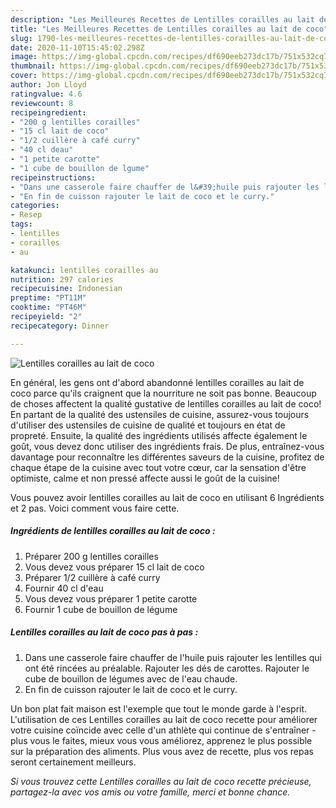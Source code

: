 ```yaml
---
description: "Les Meilleures Recettes de Lentilles corailles au lait de coco"
title: "Les Meilleures Recettes de Lentilles corailles au lait de coco"
slug: 1790-les-meilleures-recettes-de-lentilles-corailles-au-lait-de-coco
date: 2020-11-10T15:45:02.298Z
image: https://img-global.cpcdn.com/recipes/df690eeb273dc17b/751x532cq70/lentilles-corailles-au-lait-de-coco-photo-principale-de-la-recette.jpg
thumbnail: https://img-global.cpcdn.com/recipes/df690eeb273dc17b/751x532cq70/lentilles-corailles-au-lait-de-coco-photo-principale-de-la-recette.jpg
cover: https://img-global.cpcdn.com/recipes/df690eeb273dc17b/751x532cq70/lentilles-corailles-au-lait-de-coco-photo-principale-de-la-recette.jpg
author: Jon Lloyd
ratingvalue: 4.6
reviewcount: 8
recipeingredient:
- "200 g lentilles corailles"
- "15 cl lait de coco"
- "1/2 cuillère à café curry"
- "40 cl deau"
- "1 petite carotte"
- "1 cube de bouillon de lgume"
recipeinstructions:
- "Dans une casserole faire chauffer de l&#39;huile puis rajouter les lentilles qui ont été rincées au préalable. Rajouter les dés de carottes. Rajouter le cube de bouillon de légumes avec de l&#39;eau chaude."
- "En fin de cuisson rajouter le lait de coco et le curry."
categories:
- Resep
tags:
- lentilles
- corailles
- au

katakunci: lentilles corailles au 
nutrition: 297 calories
recipecuisine: Indonesian
preptime: "PT11M"
cooktime: "PT46M"
recipeyield: "2"
recipecategory: Dinner

---
```



![Lentilles corailles au lait de coco](https://img-global.cpcdn.com/recipes/df690eeb273dc17b/751x532cq70/lentilles-corailles-au-lait-de-coco-photo-principale-de-la-recette.jpg)

En général, les gens ont d'abord abandonné lentilles corailles au lait de coco parce qu'ils craignent que la nourriture ne soit pas bonne. Beaucoup de choses affectent la qualité gustative de lentilles corailles au lait de coco! En partant de la qualité des ustensiles de cuisine, assurez-vous toujours d'utiliser des ustensiles de cuisine de qualité et toujours en état de propreté. Ensuite, la qualité des ingrédients utilisés affecte également le goût, vous devez donc utiliser des ingrédients frais. De plus, entraînez-vous davantage pour reconnaître les différentes saveurs de la cuisine, profitez de chaque étape de la cuisine avec tout votre cœur, car la sensation d'être optimiste, calme et non pressé affecte aussi le goût de la cuisine!

<!--inarticleads1-->

Vous pouvez avoir lentilles corailles au lait de coco en utilisant 6 Ingrédients et 2 pas. Voici comment vous faire cette.

##### Ingrédients de lentilles corailles au lait de coco :

1. Préparer 200 g lentilles corailles
1. Vous devez vous préparer 15 cl lait de coco
1. Préparer 1/2 cuillère à café curry
1. Fournir 40 cl d&#39;eau
1. Vous devez vous préparer 1 petite carotte
1. Fournir 1 cube de bouillon de légume




<!--inarticleads2-->

##### Lentilles corailles au lait de coco pas à pas :

1. Dans une casserole faire chauffer de l&#39;huile puis rajouter les lentilles qui ont été rincées au préalable. Rajouter les dés de carottes. Rajouter le cube de bouillon de légumes avec de l&#39;eau chaude.
1. En fin de cuisson rajouter le lait de coco et le curry.




<!--inarticleads1-->

<p>
Un bon plat fait maison est l'exemple que tout le monde garde à l'esprit. L'utilisation de ces Lentilles corailles au lait de coco recette pour améliorer votre cuisine coïncide avec celle d'un athlète qui continue de s'entraîner - plus vous le faites, mieux vous vous améliorez, apprenez le plus possible sur la préparation des aliments. Plus vous avez de recette, plus vos repas seront certainement meilleurs.
</p>

<p>
<i>Si vous trouvez cette Lentilles corailles au lait de coco recette précieuse, partagez-la avec vos amis ou votre famille, merci et bonne chance.</i>
</p>
